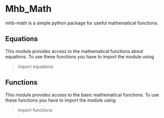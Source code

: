 # Mhb_Math

mhb-math is a simple python package for useful mathematical functions.

## Equations
This module provides access to the mathematical functions about equations. To use these functions you have to import the module using 
> import equations 

## Functions
This module provides access to the basic mathematical functions. To use these functions you have to import the module using 
> import functions 